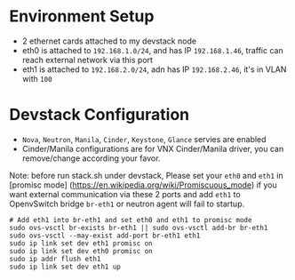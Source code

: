 # Environment Setup
* 2 ethernet cards attached to my devstack node
* eth0 is attached to `192.168.1.0/24`, and has IP `192.168.1.46`, traffic can reach external network via this port
* eth1 is attached to `192.168.2.0/24`, adn has IP `192.168.2.46`, it's in VLAN with `100`

# Devstack Configuration
* `Nova`, `Neutron`, `Manila`, `Cinder`, `Keystone`, `Glance` servies are enabled
* Cinder/Manila configurations are for VNX Cinder/Manila driver, you can remove/change according your favor.

Note:
before run stack.sh under devstack, Please set your `eth0` and `eth1` in [promisc mode] (https://en.wikipedia.org/wiki/Promiscuous_mode) if you want external communication via these 2 ports
and add `eth1` to OpenvSwitch bridge `br-eth1` or neutron agent will fail to startup.

    # Add eth1 into br-eth1 and set eth0 and eth1 to promisc mode
    sudo ovs-vsctl br-exists br-eth1 || sudo ovs-vsctl add-br br-eth1
    sudo ovs-vsctl --may-exist add-port br-eth1 eth1
    sudo ip link set dev eth1 promisc on
    sudo ip link set dev eth0 promisc on
    sudo ip addr flush eth1
    sudo ip link set dev eth1 up

